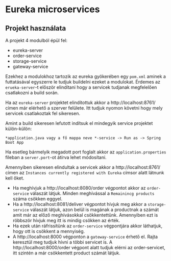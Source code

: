 # Eureka microservices
## Projekt használata
A projekt 4 modulból épül fel:

* eureka-server
* order-service
* storage-service
* gateway-service

Ezekhez a modulokhoz tartozik az eureka gyökerében egy `pom.xml` aminek a futtatásával egyszerre le tudjuk buildelni ezeket a modulokat. Érdemes az `erueka-server`-t először elindítani hogy a servicek tudjanak megfelelően csatlakozni a build során.

Ha az `eureka-server` projektet elindítottuk akkor a http://localhost:8761/ címen már elérhető a szerver felülete. Itt tudjuk nyomon követni hogy mely servicek csatlakoztak fel sikeresen.

Amint a build sikeresen lefutott indítsuk el mindegyik service projektet külön-külön: 

    *application.java vagy a fő mappa neve *-service -> Run as -> Spring Boot App

Ha esetleg bármelyik megadott port foglalt akkor az `application.properties` fileban a `server.port`-ot átírva lehet módosítani.

Amennyiben sikeresen elindultak a servicek akkor a http://localhost:8761/ címen az `Instances currently registered with Eureka` címsor alatt látnunk kell őket.

* Ha meghívjuk a http://localhost:8080/order végpontot akkor az `order-service` válaszát látjuk. Minden meghívással a `Remainincg products` száma csökken eggyel.
* Ha a http://localhost:8081/deliver végpontot hívjuk meg akkor a `storage-service` válaszát látjuk, azon belül is magának a productnak a számát amit már az előző meghívásokkal csökkentettünk. Amennyiben ezt is röbbször hívjuk meg itt is mindig csökken az érték.
* Ha ezek után ráfrissítünk az `order-service` végpontjára akkor láthatjuk, hogy ott is csökkent a mennyiség.  
* A http://localhost:8000 végponton a `gateway-service` érhető el. Rajta keresztül meg tudjuk hívni a többi servicet is. A http://localhost:8000/order végpont alatt tudjuk elérni az order-servicet, itt szintén a már csökkentett product számát látjuk.  